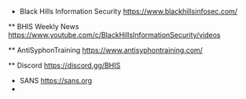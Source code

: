 * Black Hills Information Security
  https://www.blackhillsinfosec.com/
  
** BHIS Weekly News
  https://www.youtube.com/c/BlackHillsInformationSecurity/videos
  
** AntiSyphonTraining
  https://www.antisyphontraining.com/
  
** Discord
  https://discord.gg/BHIS
  

* SANS 
  https://sans.org
* 
